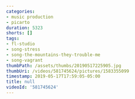 ```yaml
---
categories:
- music production
- picarto
duration: 5323
shorts: []
tags:
- fl-studio
- song-stress
- song-the-mountains-they-trouble-me
- song-vagrant
thumbPath: /assets/thumbs/20190517225905.jpg
thumbUri: /videos/581745624/pictures/1583355099
timestamp: 2019-05-17T17:59:05-05:00
title: null
videoId: '581745624'
---
```

